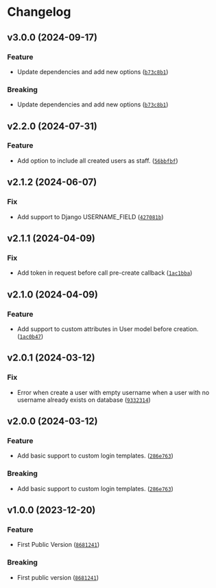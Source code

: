 # Changelog

<!--next-version-placeholder-->

## v3.0.0 (2024-09-17)

### Feature

* Update dependencies and add new options ([`b73c8b1`](https://github.com/megalus/django-github-sso/commit/b73c8b17a41d41c753d255f94c1826a28de5bc5c))

### Breaking

* Update dependencies and add new options ([`b73c8b1`](https://github.com/megalus/django-github-sso/commit/b73c8b17a41d41c753d255f94c1826a28de5bc5c))

## v2.2.0 (2024-07-31)

### Feature

* Add option to include all created users as staff. ([`56bbfbf`](https://github.com/megalus/django-github-sso/commit/56bbfbfa22b50647b698c3eb360f2eb45b20f571))

## v2.1.2 (2024-06-07)

### Fix

* Add support to Django USERNAME_FIELD ([`427081b`](https://github.com/megalus/django-github-sso/commit/427081bcdc67c2d229bdcb88baaab5b8153631b4))

## v2.1.1 (2024-04-09)

### Fix

* Add token in request before call pre-create callback ([`1ac1bba`](https://github.com/megalus/django-github-sso/commit/1ac1bbacbe0bb2b3b7120d0c148bbde229e0eadd))

## v2.1.0 (2024-04-09)

### Feature

* Add support to custom attributes in User model before creation. ([`1ac0b47`](https://github.com/megalus/django-github-sso/commit/1ac0b47f0d457d2799cd4ad071ea871fea52fa65))

## v2.0.1 (2024-03-12)

### Fix

* Error when create a user with empty username when a user with no username already exists on database ([`9332314`](https://github.com/megalus/django-github-sso/commit/933231467c468be3567c6c603a8f883840b83ba6))

## v2.0.0 (2024-03-12)

### Feature

* Add basic support to custom login templates. ([`286e763`](https://github.com/megalus/django-github-sso/commit/286e763a365c1ccf00eb5801d8f10cf495635ab5))

### Breaking

* Add basic support to custom login templates. ([`286e763`](https://github.com/megalus/django-github-sso/commit/286e763a365c1ccf00eb5801d8f10cf495635ab5))

## v1.0.0 (2023-12-20)

### Feature

* First Public Version ([`8681241`](https://github.com/megalus/django-github-sso/commit/8681241da113725d702ef3329e7990d1b5343372))

### Breaking

* First public version ([`8681241`](https://github.com/megalus/django-github-sso/commit/8681241da113725d702ef3329e7990d1b5343372))
